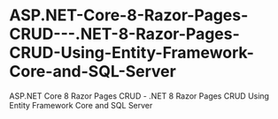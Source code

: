 # ASP.NET-Core-8-Razor-Pages-CRUD---.NET-8-Razor-Pages-CRUD-Using-Entity-Framework-Core-and-SQL-Server
ASP.NET Core 8 Razor Pages CRUD - .NET 8 Razor Pages CRUD Using Entity Framework Core and SQL Server
